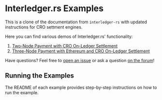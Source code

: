 <!--
//! adapted from https://github.com/interledger-rs/interledger-rs (Interledger.rs)
//! Copyright (c) 2018-2019 Evan Schwartz and contributors (licensed under the Apache License Version 2.0)
//! Copyright (c) 2017-2018 Evan Schwartz (licensed under the Apache License Version 2.0)
//! Modifications Copyright (c) 2018 - 2019, Foris Limited (licensed under the Apache License, Version 2.0)
-->
# Interledger.rs Examples

This is a clone of the documentation from `interledger-rs` with updated instructions for CRO settment engines.

Here you can find various demos of Interledger.rs' functionality:

1. [Two-Node Payment with CRO On-Ledger Settlement](./cro-settlement/README.md)
1. [Three-Node Payment with Ethereum and CRO On-Ledger Settlement](./eth-cro-three-nodes/README.md)

Have questions? Feel free to [open an issue](https://github.com/interledger-rs/interledger-rs/issues/new) or ask a question [on the forum](https://forum.interledger.org/)!

## Running the Examples
The README of each example provides step-by-step instructions on how to run the example.
